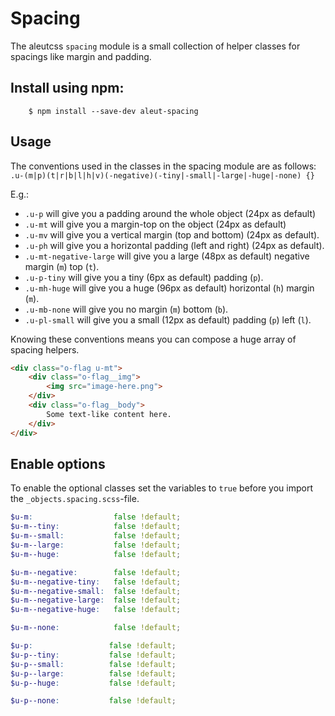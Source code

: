 # Spacing

The aleutcss `spacing` module is a small collection of helper classes for
spacings like margin and padding.

## Install using npm:

```ssh
    $ npm install --save-dev aleut-spacing
```

## Usage
The conventions used in the classes in the spacing module are as follows:
    `.u-(m|p)(t|r|b|l|h|v)(-negative)(-tiny|-small|-large|-huge|-none) {}`

E.g.:

* `.u-p` will give you a padding around the whole object (24px as default)
* `.u-mt` will give you a margin-top on the object (24px as default)
* `.u-mv` will give you a vertical margin (top and bottom) (24px as default).
* `.u-ph` will give you a horizontal padding (left and right) (24px as default).
* `.u-mt-negative-large` will give you a large (48px as default) negative margin (`m`) top (`t`).
* `.u-p-tiny` will give you a tiny (6px as default) padding (`p`).
* `.u-mh-huge` will give you a huge (96px as default) horizontal (`h`) margin (`m`).
* `.u-mb-none` will give you no margin (`m`) bottom (`b`).
* `.u-pl-small` will give you a small (12px as default) padding (`p`) left (`l`).

Knowing these conventions means you can compose a huge array of spacing helpers.

```html
<div class="o-flag u-mt">
    <div class="o-flag__img">
		<img src="image-here.png">
	</div>
	<div class="o-flag__body">
		Some text-like content here.
	</div>
</div>
```

## Enable options
To enable the optional classes set the variables to `true` before you import
the `_objects.spacing.scss`-file.

```scss
$u-m:                  false !default;
$u-m--tiny:            false !default;
$u-m--small:           false !default;
$u-m--large:           false !default;
$u-m--huge:            false !default;

$u-m--negative:        false !default;
$u-m--negative-tiny:   false !default;
$u-m--negative-small:  false !default;
$u-m--negative-large:  false !default;
$u-m--negative-huge:   false !default;

$u-m--none:            false !default;

$u-p:                 false !default;
$u-p--tiny:           false !default;
$u-p--small:          false !default;
$u-p--large:          false !default;
$u-p--huge:           false !default;

$u-p--none:           false !default;
```
